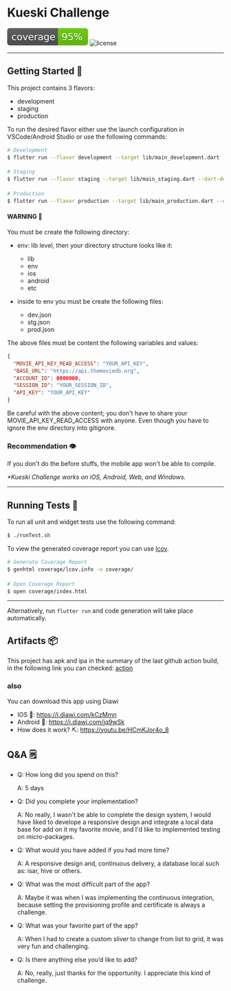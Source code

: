 # Kueski Challenge

![coverage][coverage_badge]
![license][license_badge]

---

## Getting Started 🚀

This project contains 3 flavors:

- development
- staging
- production

To run the desired flavor either use the launch configuration in VSCode/Android Studio or use the following commands:

```sh
# Development
$ flutter run --flavor development --target lib/main_development.dart --dart-define-from-file=env/dev.json

# Staging
$ flutter run --flavor staging --target lib/main_staging.dart --dart-define-from-file=env/stg.json

# Production
$ flutter run --flavor production --target lib/main_production.dart --dart-define-from-file=env/prod.json
```

#### WARNING 📌

You must be create the following directory:

- env: lib level, then your directory structure looks like it:

  - lib
  - env
  - ios
  - android
  - etc

- inside to env you must be create the following files:
  - dev.json
  - stg.json
  - prod.json

The above files must be content the following variables and values:

```json
{
  "MOVIE_API_KEY_READ_ACCESS": "YOUR_API_KEY",
  "BASE_URL": "https://api.themoviedb.org",
  "ACCOUNT_ID": 0000000,
  "SESSION_ID": "YOUR_SESSION_ID",
  "API_KEY": "YOUR_API_KEY"
}
```

Be careful with the above content; you don't have to share your MOVIE_API_KEY_READ_ACCESS with anyone. Even though you have to ignore the env directory into gitignore.

### Recommendation 👁️

If you don't do the before stuffs, the mobile app won't be able to compile.

_\*Kueski Challenge works on iOS, Android, Web, and Windows._

---

## Running Tests 🧪

To run all unit and widget tests use the following command:

```sh
$ ./runTest.sh

```

To view the generated coverage report you can use [lcov](https://github.com/linux-test-project/lcov).

```sh
# Generate Coverage Report
$ genhtml coverage/lcov.info -o coverage/

# Open Coverage Report
$ open coverage/index.html
```

---

Alternatively, run `flutter run` and code generation will take place automatically.

## Artifacts 📦

This project has apk and ipa in the summary of the last github action build, in the following link you can checked:
[action](https://github.com/Makarov96/kueski-challenge/actions/runs/8430973725)

### also

You can download this app using Diawi

- IOS 📱: https://i.diawi.com/kCzMmn
- Android 🤖: https://i.diawi.com/jq9wSk
- How does it work? ⛏️: https://youtu.be/HCmKJor4o_8

[coverage_badge]: coverage_badge.svg
[license_badge]: https://img.shields.io/badge/license-MIT-blue.svg
[license_link]: https://opensource.org/licenses/MIT

## Q&A 🗒️

- Q: How long did you spend on this?

  A: 5 days

- Q: Did you complete your implementation?

  A: No really, I wasn't be able to complete the design system, I would have liked to develope a responsive design and integrate a local data base for add on it my favorite movie, and I'd like to implemented testing on micro-packages.

- Q: What would you have added if you had more time?

  A: A responsive design and, continuous delivery, a database local such as: isar, hive or others.

- Q: What was the most difficult part of the app?

  A: Maybe it was when I was implementing the continuous integration, because setting the provisioning profile and certificate is always a challenge.

- Q: What was your favorite part of the app?

  A: When I had to create a custom sliver to change from list to grid, it was very fun and challenging.

- Q: Is there anything else you’d like to add?

  A: No, really, just thanks for the opportunity. I appreciate this kind of challenge.
